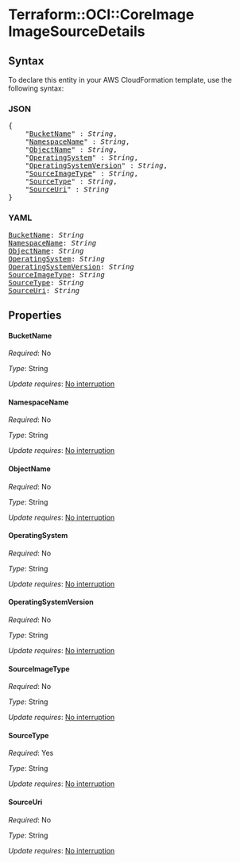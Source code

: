 # Terraform::OCI::CoreImage ImageSourceDetails

## Syntax

To declare this entity in your AWS CloudFormation template, use the following syntax:

### JSON

<pre>
{
    "<a href="#bucketname" title="BucketName">BucketName</a>" : <i>String</i>,
    "<a href="#namespacename" title="NamespaceName">NamespaceName</a>" : <i>String</i>,
    "<a href="#objectname" title="ObjectName">ObjectName</a>" : <i>String</i>,
    "<a href="#operatingsystem" title="OperatingSystem">OperatingSystem</a>" : <i>String</i>,
    "<a href="#operatingsystemversion" title="OperatingSystemVersion">OperatingSystemVersion</a>" : <i>String</i>,
    "<a href="#sourceimagetype" title="SourceImageType">SourceImageType</a>" : <i>String</i>,
    "<a href="#sourcetype" title="SourceType">SourceType</a>" : <i>String</i>,
    "<a href="#sourceuri" title="SourceUri">SourceUri</a>" : <i>String</i>
}
</pre>

### YAML

<pre>
<a href="#bucketname" title="BucketName">BucketName</a>: <i>String</i>
<a href="#namespacename" title="NamespaceName">NamespaceName</a>: <i>String</i>
<a href="#objectname" title="ObjectName">ObjectName</a>: <i>String</i>
<a href="#operatingsystem" title="OperatingSystem">OperatingSystem</a>: <i>String</i>
<a href="#operatingsystemversion" title="OperatingSystemVersion">OperatingSystemVersion</a>: <i>String</i>
<a href="#sourceimagetype" title="SourceImageType">SourceImageType</a>: <i>String</i>
<a href="#sourcetype" title="SourceType">SourceType</a>: <i>String</i>
<a href="#sourceuri" title="SourceUri">SourceUri</a>: <i>String</i>
</pre>

## Properties

#### BucketName

_Required_: No

_Type_: String

_Update requires_: [No interruption](https://docs.aws.amazon.com/AWSCloudFormation/latest/UserGuide/using-cfn-updating-stacks-update-behaviors.html#update-no-interrupt)

#### NamespaceName

_Required_: No

_Type_: String

_Update requires_: [No interruption](https://docs.aws.amazon.com/AWSCloudFormation/latest/UserGuide/using-cfn-updating-stacks-update-behaviors.html#update-no-interrupt)

#### ObjectName

_Required_: No

_Type_: String

_Update requires_: [No interruption](https://docs.aws.amazon.com/AWSCloudFormation/latest/UserGuide/using-cfn-updating-stacks-update-behaviors.html#update-no-interrupt)

#### OperatingSystem

_Required_: No

_Type_: String

_Update requires_: [No interruption](https://docs.aws.amazon.com/AWSCloudFormation/latest/UserGuide/using-cfn-updating-stacks-update-behaviors.html#update-no-interrupt)

#### OperatingSystemVersion

_Required_: No

_Type_: String

_Update requires_: [No interruption](https://docs.aws.amazon.com/AWSCloudFormation/latest/UserGuide/using-cfn-updating-stacks-update-behaviors.html#update-no-interrupt)

#### SourceImageType

_Required_: No

_Type_: String

_Update requires_: [No interruption](https://docs.aws.amazon.com/AWSCloudFormation/latest/UserGuide/using-cfn-updating-stacks-update-behaviors.html#update-no-interrupt)

#### SourceType

_Required_: Yes

_Type_: String

_Update requires_: [No interruption](https://docs.aws.amazon.com/AWSCloudFormation/latest/UserGuide/using-cfn-updating-stacks-update-behaviors.html#update-no-interrupt)

#### SourceUri

_Required_: No

_Type_: String

_Update requires_: [No interruption](https://docs.aws.amazon.com/AWSCloudFormation/latest/UserGuide/using-cfn-updating-stacks-update-behaviors.html#update-no-interrupt)

